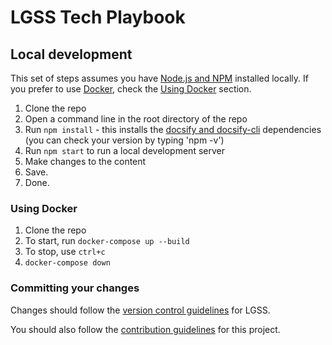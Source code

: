 # LGSS Tech Playbook

## Local development

This set of steps assumes you have [Node.js and NPM](https://nodejs.org) installed locally. If you prefer to use [Docker](https://www.docker.com/), check the [Using Docker](#using-docker) section.

1. Clone the repo
1. Open a command line in the root directory of the repo
1. Run `npm install` - this installs the [docsify and docsify-cli](https://docsify.js.org/) dependencies (you can check your version by typing 'npm -v')
1. Run `npm start` to run a local development server
1. Make changes to the content
1. Save.
1. Done.

### Using Docker
1. Clone the repo
1. To start, run `docker-compose up --build`
1. To stop, use `ctrl+c`
1. `docker-compose down`

### Committing your changes

Changes should follow the [version control guidelines](development/version-control.md) for LGSS.

You should also follow the [contribution guidelines](contributing.md) for this project.

